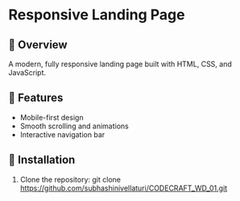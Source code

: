 # Responsive Landing Page

## 🚀 Overview
A modern, fully responsive landing page built with HTML, CSS, and JavaScript.

## 🎨 Features
- Mobile-first design
- Smooth scrolling and animations
- Interactive navigation bar

## 🔧 Installation
1. Clone the repository:
git clone https://github.com/subhashinivellaturi/CODECRAFT_WD_01.git
